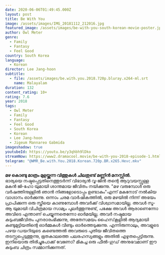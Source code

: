 ```yaml
---
date: 2020-06-06T01:49:45.000Z
layout: post
title: Be With You
image: /assets/images/IMG_20181112_212016.jpg
featured_image: /assets/images/be-with-you-south-korean-movie-poster.jpg
author: Owl Meter
genre:
  - Family
  - Fantasy
  - Feel Good
country: South Korea
language:
  - Korean
director: Lee Jang-hoon
subtitle:
  - file: /assets/images/be.with.you.2018.720p.bluray.x264-ml.srt
    name: Malayalam
duration: 132
content_rating: 10+
rating: 7.6
year: 2018
tags:
  - Owl Meter
  - Family
  - Fantasy
  - Feel Good
  - South Korea
  - Korean
  - Lee Jang-hoon
  - Jigeum Mannareo Gabmida
imageshadow: true
youtubeId: https://youtu.be/y3qhbh9lDko
streamNow: https://www2.dramacool.movie/be-with-you-2018-episode-1.html
telegram: "@WMR_Be.with.You.2018.Korean.720p.BR.x265.Hevc.mkv"
---
```

**മഴ കൊണ്ടു മാത്രം മുളയ്ക്കുന്ന വിത്തുകൾ ചിലതുണ്ട് മണ്ണിൻ മനസ്സിൽ.**<br>
ഭാര്യയെ നഷ്ടപ്പെട്ടതിനെത്തുടർന്ന് വിഭാര്യൻ വൂ-ജിൻ തന്റെ ആറുവയസ്സുള്ള മകൻ ജി-ഹോ യുമായി ശാന്തമായ ജീവിതം നയിക്കുന്നു. "മഴ വരുമ്പോൾ ഒരു വർഷത്തിനുള്ളിൽ ഞാൻ നിങ്ങളോടൊപ്പം ഉണ്ടാകും"എന്ന് മകനോട് നൽകിയ വാഗ്ദാനം ഓർക്കുന്നു. ഒന്നാം ചരമ വാർഷികത്തിൽ, ഒരു മഴയിൽ നിന്ന് അഭയം പ്രാപിക്കുന്ന ഒരു സ്ത്രീയെ കാണുമ്പോൾ അവർക്ക് വിശ്വാസമായില്ല. അവൾ സൂ-ആ യുമായി വിചിത്രമായ സാമ്യം പുലർത്തുന്നുണ്ട്, പക്ഷേ അവൾ ആരാണെന്നോ അവിടെ എന്താണ് ചെയ്യുന്നതെന്നോ ഓർമയില്ല. അവർ നഷ്ടമായ കുടുംബജീവിതം പുനരാരംഭിക്കുന്നു, അതേസമയം ഹൈസ്‌കൂളിൽ ആദ്യമായി കണ്ടുമുട്ടിയതിന്റെ ഓർമ്മകൾ വീണ്ടും ഓർത്തെടുക്കുന്നു. എന്നിരുന്നാലും, അവളുടെ പഴയ ഡയറിയുടെ കണ്ടെത്തൽ അവരുടെ പുതിയ ജീവിതത്തെ തടസ്സപ്പെടുത്തുന്നു, ഭൂതകാലത്തെ പലരഹസ്യങ്ങളും അതിൽ എഴുതപ്പെട്ടിരുന്നു. ഇനിയൊരു തിരിച്ചുപോക്ക് വേണോ? മികച്ച ഒരു ഫീൽ-ഗുഡ് അനുഭവമാണ് ഈ കുടുംബ ചിത്രം സമ്മാനിക്കുന്നത്.
